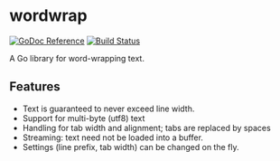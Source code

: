 # wordwrap

[![GoDoc Reference](https://godoc.org/github.com/ckarenz/wordcount?status.svg)](http://godoc.org/github.com/ckarenz/wordcount)
[![Build Status](https://travis-ci.org/ckarenz/wordcount.svg?branch=master)](https://travis-ci.org/ckarenz/wordcount)

A Go library for word-wrapping text.

## Features

- Text is guaranteed to never exceed line width.
- Support for multi-byte (utf8) text
- Handling for tab width and alignment; tabs are replaced by spaces
- Streaming: text need not be loaded into a buffer.
- Settings (line prefix, tab width) can be changed on the fly.
